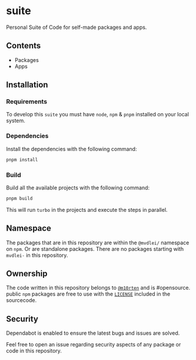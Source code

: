 # suite

Personal Suite of Code for self-made packages and apps.

## Contents

- Packages
- Apps

## Installation

### Requirements

To develop this `suite` you must have `node`, `npm` & `pnpm` installed on your local system.

### Dependencies

Install the dependencies with the following command:

```bash
pnpm install
```

### Build

Build all the available projects with the following command:

```bash
pnpm build
```

This will run `turbo` in the projects and execute the steps in parallel.

## Namespace

The packages that are in this repository are within the `@mvdlei/` namespace on `npm`. Or are standalone packages.
There are no packages starting with `mvdlei-` in this repository.

## Ownership

The code written in this repository belongs to [`@m10rten`](https://github.com/m10rten) and is #opensource. public `npm` packages are free to use with the [`LICENSE`](LICENSE) included in the sourcecode.

## Security

Dependabot is enabled to ensure the latest bugs and issues are solved.

Feel free to open an issue regarding security aspects of any package or code in this repository.
